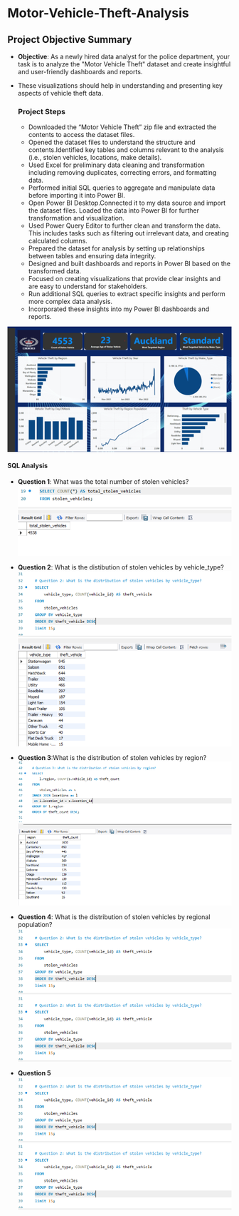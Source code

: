 # Motor-Vehicle-Theft-Analysis

## Project Objective Summary

- **Objective**: As a newly hired data analyst for the police department, your task is to analyze the "Motor Vehicle Theft" dataset and create insightful and user-friendly dashboards and reports.
- These visualizations should help in understanding and presenting key aspects of vehicle theft data.

  ### Project Steps
  - Downloaded the “Motor Vehicle Theft” zip file and extracted the contents to access the dataset files.
  - Opened the dataset files to understand the structure and contents.Identified key tables and columns relevant to the analysis (i.e., stolen vehicles, locations, make details).
  - Used Excel for preliminary data cleaning and transformation including removing duplicates, correcting errors, and formatting data.
  - Performed initial SQL queries to aggregate and manipulate data before importing it into Power BI.
  - Open Power BI Desktop.Connected it to my data source and import the dataset files. Loaded the data into Power BI for further transformation and visualization.
  - Used Power Query Editor to further clean and transform the data. This includes tasks such as filtering out irrelevant data, and creating calculated columns.
  - Prepared the dataset for analysis by setting up relationships between tables and ensuring data integrity.
  - Designed and built dashboards and reports in Power BI based on the transformed data.
  - Focused on creating visualizations that provide clear insights and are easy to understand for stakeholders.
  - Run additional SQL queries to extract specific insights and perform more complex data analysis.
  - Incorporated these insights into my Power BI dashboards and reports.

![Motor Vehicle Theft Dashboard](images/Motor_Vehicle_Theft%20New%20Zealand.png)

#### SQL Analysis

- **Question 1**: What was the total number of stolen vehicles? 
![Motor Vehicle Theft Analysis](images/Question%201.png)
![Motor Vehicle Theft Analysis](images/Question%201%20Results.png)

- **Question 2**: What is the distibution of stolen vehicles by vehicle_type?
  ![Motor Vehicle Theft Analysis](images/Question%202%20Code.png)
  ![Motor Vehicle Theft Analysis](images/Question%202%20Results.png)

- **Question 3**:What is the distribution of stolen vehicles by region?
  ![Motor Vehicle Theft Analysis](images/Question%203%20Code.png)
  ![Motor Vehicle Theft Analysis](images/Question%203%20Results.png)
  
- **Question 4**: What is the distribution of stolen vehicles by regional population?
  ![Motor Vehicle Theft Analysis](images/Question%202%20Code.png)
  ![Motor Vehicle Theft Analysis](images/Question%202%20Code.png)
- **Question 5** 
  ![Motor Vehicle Theft Analysis](images/Question%202%20Code.png)
  ![Motor Vehicle Theft Analysis](images/Question%202%20Code.png)
